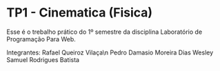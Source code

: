 # TP1 - Cinematica (Fisica)
Esse é o trebalho prático do 1º semestre da disciplina Laboratório de Programação Para Web.

Integrantes:
Rafael Queiroz Vilaça\n
Pedro Damasio Moreira Dias
Wesley Samuel Rodrigues Batista
